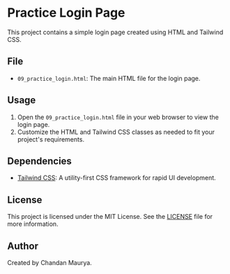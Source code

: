 # Practice Login Page

This project contains a simple login page created using HTML and Tailwind CSS.

## File

- `09_practice_login.html`: The main HTML file for the login page.

## Usage

1. Open the `09_practice_login.html` file in your web browser to view the login page.
2. Customize the HTML and Tailwind CSS classes as needed to fit your project's requirements.

## Dependencies

- [Tailwind CSS](https://tailwindcss.com/): A utility-first CSS framework for rapid UI development.

## License

This project is licensed under the MIT License. See the [LICENSE](LICENSE) file for more information.

## Author

Created by Chandan Maurya.
